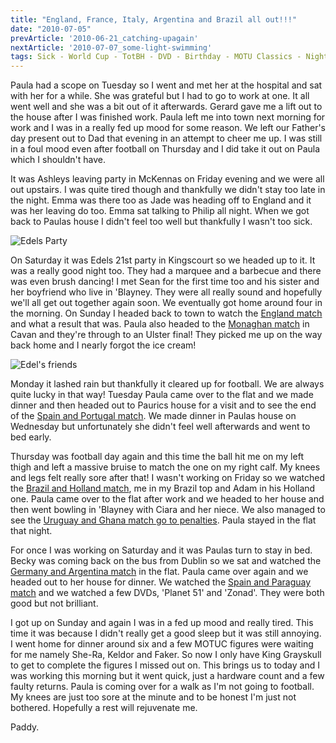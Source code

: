 ```yaml
---
title: "England, France, Italy, Argentina and Brazil all out!!!"
date: "2010-07-05"
prevArticle: '2010-06-21_catching-upagain'
nextArticle: '2010-07-07_some-light-swimming'
tags: Sick - World Cup - TotBH - DVD - Birthday - MOTU Classics - Nights Out - Hospital - Annoyances - GAA - Football
---
```

Paula had a scope on Tuesday so I went and met her at the hospital and sat with her for a while. She was grateful but I had to go to work at one. It all went well and she was a bit out of it afterwards. Gerard gave me a lift out to the house after I was finished work. Paula left me into town next morning for work and I was in a really fed up mood for some reason. We left our Father's day present out to Dad that evening in an attempt to cheer me up. I was still in a foul mood even after football on Thursday and I did take it out on Paula which I shouldn't have.

It was Ashleys leaving party in McKennas on Friday evening and we were all out upstairs. I was quite tired though and thankfully we didn't stay too late in the night. Emma was there too as Jade was heading off to England and it was her leaving do too. Emma sat talking to Philip all night. When we got back to Paulas house I didn't feel too well but thankfully I wasn't too sick.

![Edels Party](/images/P6270654.JPG "Edel and her family cutting the cake")

On Saturday it was Edels 21st party in Kingscourt so we headed up to it. It was a really good night too. They had a marquee and a barbecue and there was even brush dancing! I met Sean for the first time too and his sister and her boyfriend who live in 'Blayney. They were all really sound and hopefully we'll all get out together again soon. We eventually got home around four in the morning. On Sunday I headed back to town to watch the [England match](http://www.rte.ie/sport/worldcup/2010/0627/germany_england.html) and what a result that was. Paula also headed to the [Monaghan match](http://www.rte.ie/sport/gaa/championship/2010/0627/fermanagh_monaghan.html) in Cavan and they're through to an Ulster final! They picked me up on the way back home and I nearly forgot the ice cream!

![Edel's friends](/images/P6270656.JPG "Edel and her college friends")

Monday it lashed rain but thankfully it cleared up for football. We are always quite lucky in that way! Tuesday Paula came over to the flat and we made dinner and then headed out to Paurics house for a visit and to see the end of the [Spain and Portugal match](http://www.rte.ie/sport/worldcup/2010/0629/spain_portugal.html). We made dinner in Paulas house on Wednesday but unfortunately she didn't feel well afterwards and went to bed early.

Thursday was football day again and this time the ball hit me on my left thigh and left a massive bruise to match the one on my right calf. My knees and legs felt really sore after that! I wasn't working on Friday so we watched the [Brazil and Holland match](http://www.rte.ie/sport/worldcup/2010/0702/brazil_netherlands.html), me in my Brazil top and Adam in his Holland one. Paula came over to the flat after work and we headed to her house and then went bowling in 'Blayney with Ciara and her niece. We also managed to see the [Uruguay and Ghana match go to penalties](http://www.rte.ie/sport/worldcup/2010/0702/uruguay_ghana.html). Paula stayed in the flat that night.

For once I was working on Saturday and it was Paulas turn to stay in bed. Becky was coming back on the bus from Dublin so we sat and watched the [Germany and Argentina match](http://www.rte.ie/sport/worldcup/2010/0703/argentina_germany.html) in the flat. Paula came over again and we headed out to her house for dinner. We watched the [Spain and Paraguay match](http://www.rte.ie/sport/worldcup/2010/0703/spain_paraguay.html) and we watched a few DVDs, 'Planet 51' and 'Zonad'. They were both good but not brilliant.

I got up on Sunday and again I was in a fed up mood and really tired. This time it was because I didn't really get a good sleep but it was still annoying. I went home for dinner around six and a few MOTUC figures were waiting for me namely She-Ra, Keldor and Faker. So now I only have King Grayskull to get to complete the figures I missed out on. This brings us to today and I was working this morning but it went quick, just a hardware count and a few faulty returns. Paula is coming over for a walk as I'm not going to football. My knees are just too sore at the minute and to be honest I'm just not bothered. Hopefully a rest will rejuvenate me.

Paddy.